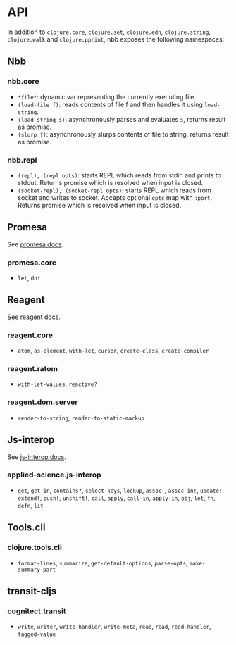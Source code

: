 # API

In addition to `clojure.core`, `clojure.set`, `clojure.edn`, `clojure.string`,
`clojure.walk` and `clojure.pprint`, nbb exposes the following namespaces:

## Nbb

### nbb.core

- `*file*`: dynamic var representing the currently executing file.
- `(load-file f)`: reads contents of file f and then handles it using `load-string`.
- `(load-string s)`: asynchronously parses and evaluates `s`, returns result as promise.
- `(slurp f)`: asynchronously slurps contents of file to string, returns result as promise.

### nbb.repl

- `(repl), (repl opts)`: starts REPL which reads from stdin and prints to
  stdout. Returns promise which is resolved when input is closed.
- `(socket-repl), (socket-repl opts)`: starts REPL which reads from socket and
  writes to socket. Accepts optional `opts` map with `:port`. Returns promise
  which is resolved when input is closed.

## Promesa

See [promesa docs](https://cljdoc.org/d/funcool/promesa/6.0.2/doc/user-guide).

### promesa.core

- `let`, `do!`

## Reagent

See [reagent docs](http://reagent-project.github.io/docs/master/).

### reagent.core

- `atom`, `as-element`, `with-let`, `cursor`, `create-class`, `create-compiler`

### reagent.ratom

- `with-let-values`, `reactive?`

### reagent.dom.server

- `render-to-string`, `render-to-static-markup`

## Js-interop

See [js-interop docs](https://github.com/applied-science/js-interop).

### applied-science.js-interop

- `get`, `get-in`, `contains?`, `select-keys`, `lookup`, `assoc!`, `assoc-in!`,
  `update!`, `extend!`, `push!`, `unshift!`, `call`, `apply`, `call-in`,
  `apply-in`, `obj`, `let`, `fn`, `defn`, `lit`

## Tools.cli

### clojure.tools.cli

- `format-lines`, `summarize`, `get-default-options`, `parse-opts`, `make-summary-part`

## transit-cljs

### cognitect.transit

- `write`, `writer`, `write-handler`, `write-meta`, `read`, `read`, `read-handler`, `tagged-value`
